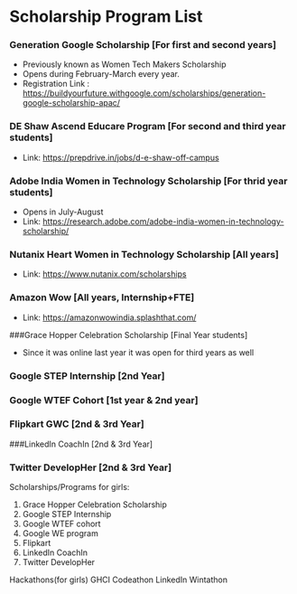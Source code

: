 # Scholarship Program List

### Generation Google Scholarship [For first and second years]
* Previously known as Women Tech Makers Scholarship 
* Opens during February-March every year.<br>
* Registration Link : https://buildyourfuture.withgoogle.com/scholarships/generation-google-scholarship-apac/ <br>

### DE Shaw Ascend Educare Program [For second and third year students]
* Link: https://prepdrive.in/jobs/d-e-shaw-off-campus

### Adobe India Women in Technology Scholarship [For thrid year students]
* Opens in July-August
* Link: https://research.adobe.com/adobe-india-women-in-technology-scholarship/

### Nutanix Heart Women in Technology Scholarship [All years]
* Link: https://www.nutanix.com/scholarships

### Amazon Wow [All years, Internship+FTE]
* Link: https://amazonwowindia.splashthat.com/

###Grace Hopper Celebration Scholarship [Final Year students]
* Since it was online last year it was open for third years as well

### Google STEP Internship [2nd Year]

### Google WTEF Cohort [1st year & 2nd year]

### Flipkart GWC [2nd & 3rd Year]

###LinkedIn CoachIn [2nd & 3rd Year]

### Twitter DevelopHer [2nd & 3rd Year]





Scholarships/Programs for girls:
1) Grace Hopper Celebration Scholarship
5) Google STEP Internship 
6) Google WTEF cohort
7) Google WE program
9) Flipkart <Girls wanna code>
11) LinkedIn CoachIn 
12) Twitter DevelopHer

Hackathons(for girls)
GHCI Codeathon
LinkedIn Wintathon







